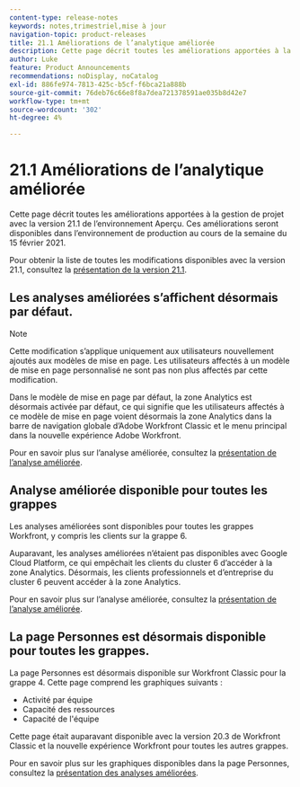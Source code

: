 ```yaml
---
content-type: release-notes
keywords: notes,trimestriel,mise à jour
navigation-topic: product-releases
title: 21.1 Améliorations de l’analytique améliorée
description: Cette page décrit toutes les améliorations apportées à la gestion de projet avec la version 21.1 de l’environnement Aperçu. Ces améliorations seront disponibles dans l’environnement de production au cours de la semaine du 15 février 2021.
author: Luke
feature: Product Announcements
recommendations: noDisplay, noCatalog
exl-id: 886fe974-7813-425c-b5cf-f6bca21a888b
source-git-commit: 76deb76c66e8f8a7dea721378591ae035b8d42e7
workflow-type: tm+mt
source-wordcount: '302'
ht-degree: 4%

---
```


# 21.1 Améliorations de l’analytique améliorée

Cette page décrit toutes les améliorations apportées à la gestion de projet avec la version 21.1 de l’environnement Aperçu. Ces améliorations seront disponibles dans l’environnement de production au cours de la semaine du 15 février 2021.

Pour obtenir la liste de toutes les modifications disponibles avec la version 21.1, consultez la [présentation de la version 21.1](../../../product-announcements/product-releases/21.1-release-activity/21-1-release-overview.md).

## Les analyses améliorées s’affichent désormais par défaut.

>[!NOTE]
>
>Cette modification s’applique uniquement aux utilisateurs nouvellement ajoutés aux modèles de mise en page. Les utilisateurs affectés à un modèle de mise en page personnalisé ne sont pas non plus affectés par cette modification.

Dans le modèle de mise en page par défaut, la zone Analytics est désormais activée par défaut, ce qui signifie que les utilisateurs affectés à ce modèle de mise en page voient désormais la zone Analytics dans la barre de navigation globale d’Adobe Workfront Classic et le menu principal dans la nouvelle expérience Adobe Workfront.

Pour en savoir plus sur l’analyse améliorée, consultez la [présentation de l’analyse améliorée](../../../enhanced-analytics/enhanced-analytics-overview.md).

## Analyse améliorée disponible pour toutes les grappes

Les analyses améliorées sont disponibles pour toutes les grappes Workfront, y compris les clients sur la grappe 6.

Auparavant, les analyses améliorées n’étaient pas disponibles avec Google Cloud Platform, ce qui empêchait les clients du cluster 6 d’accéder à la zone Analytics. Désormais, les clients professionnels et d’entreprise du cluster 6 peuvent accéder à la zone Analytics.

Pour en savoir plus sur l’analyse améliorée, consultez la [présentation de l’analyse améliorée](../../../enhanced-analytics/enhanced-analytics-overview.md).

## La page Personnes est désormais disponible pour toutes les grappes.

La page Personnes est désormais disponible sur Workfront Classic pour la grappe 4. Cette page comprend les graphiques suivants :

* Activité par équipe
* Capacité des ressources
* Capacité de l&#39;équipe

Cette page était auparavant disponible avec la version 20.3 de Workfront Classic et la nouvelle expérience Workfront pour toutes les autres grappes.

Pour en savoir plus sur les graphiques disponibles dans la page Personnes, consultez la [présentation des analyses améliorées](../../../enhanced-analytics/enhanced-analytics-overview.md).
